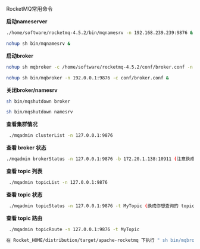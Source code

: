 RocketMQ常用命令



**启动nameserver**

```bash
./home/software/rocketmq-4.5.2/bin/mqnamesrv -n 192.168.239.239:9876 &

nohup sh bin/mqnamesrv &
```

**启动broker**

```bash
nohup sh mqbroker -c /home/software/rocketmq-4.5.2/conf/broker.conf -n 192.168.239.239:9876 autoCreateTopicEnable=true &

nohup sh bin/mqbroker -n 192.0.0.1:9876 -c conf/broker.conf &

```

**关闭broker/namesrv**

```bash
sh bin/mqshutdown broker
```

```bash
sh bin/mqshutdown namesrv
```

**查看集群情况**

```bash
 ./mqadmin clusterList -n 127.0.0.1:9876
```

**查看 broker 状态** 

```bash
./mqadmin brokerStatus -n 127.0.0.1:9876 -b 172.20.1.138:10911 (注意换成你的 broker 地址)
```

**查看 topic 列表**

```bash
 ./mqadmin topicList -n 127.0.0.1:9876
```

**查看 topic 状态**

```bash
 ./mqadmin topicStatus -n 127.0.0.1:9876 -t MyTopic (换成你想查询的 topic)
```

**查看 topic 路由**

```bash
 ./mqadmin topicRoute -n 127.0.0.1:9876 -t MyTopic
```

```bash
在 Rocket_HOME/distribution/target/apache-rocketmq 下执行 " sh bin/mqbroker -m " 来查看 broker 的配置参数
```

